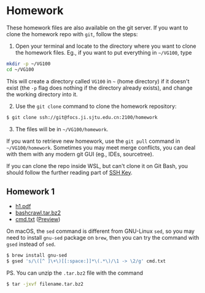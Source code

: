 # Homework

These homework files are also available on the git server. If you want to clone the homework repo with `git`, follow the steps:

1. Open your terminal and locate to the directory where you want to clone the homework files.
  Eg., if you want to put everything in `~/VG100`, type
```bash
mkdir -p ~/VG100
cd ~/VG100
```
This will create a directory called `VG100` in `~` (home directory) if it doesn't exist (the `-p` flag does nothing if the directory already exists), and change the working directory into it.

2. Use the `git clone` command to clone the homework repository:
```bash
$ git clone ssh://git@focs.ji.sjtu.edu.cn:2100/homework
```

3. The files will be in `~/VG100/homework`.

If you want to retrieve new homework, use the `git pull` command in `~/VG100/homework`. Sometimes you may meet merge conflicts, you can deal with them with any modern git GUI (eg., IDEs, sourcetree).

If you can clone the repo inside WSL, but can't clone it on Git Bash, you should follow the further reading part of [SSH Key](/vg100/markdown/env.ssh).

## Homework 1

+ [h1.pdf](./h1/h1.pdf)
+ [bashcrawl.tar.bz2](./h1/bashcrawl.tar.bz2)
+ [cmd.txt](./h1/cmd.txt) ([Preview](/src/hw/h1/cmd.txt))

On macOS, the `sed` command is different from GNU-Linux `sed`, so you may need to install `gnu-sed` package on `brew`, then you can try the command with `gsed` instead of `sed`.
```bash
$ brew install gnu-sed
$ gsed 's/\([^ ]\+\)[[:space:]]*\(.*\)/\1 -> \2/g' cmd.txt
```

PS. You can unzip the `.tar.bz2` file with the command
```bash
$ tar -jxvf filename.tar.bz2
```



